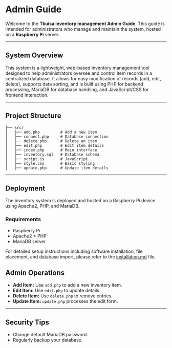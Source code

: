 # Admin Guide

Welcome to the **Tkuisa inventory management Admin Guide**. This guide is intended for administrators who manage and maintain the system, hosted on a **Raspberry Pi** server.

---

## System Overview

This system is a lightweight, web-based inventory management tool designed to help administrators oversee and control item records in a centralized database. It allows for easy modification of records (add, edit, delete), supports data sorting, and is built using PHP for backend processing, MariaDB for database handling, and JavaScript/CSS for frontend interaction.

---

## Project Structure

```
├── src/
│   ├── add.php         # Add a new item
│   ├── connect.php     # Database connection
│   ├── delete.php      # Delete an item
│   ├── edit.php        # Edit item details
│   ├── index.php       # Main interface
│   ├── inventory.sql   # Database schema
│   ├── script.js       # JavaScript 
│   ├── style.css       # Basic styling
│   ├── update.php      # Update item details
```

---

## Deployment 
The inventory system is deployed and hosted on a Raspberry Pi device using Apache2, PHP, and MariaDB.

### Requirements

* Raspberry Pi 
* Apache2 + PHP
* MariaDB server

For detailed setup instructions including software installation, file placement, and database import, please refer to the [installation.md](./installation.md) file.

## Admin Operations

* **Add Item:** Use `add.php` to add a new inventory item.
* **Edit Item:** Use `edit.php` to update details.
* **Delete Item:** Use `delete.php` to remove entries.
* **Update Item:** `update.php` processes the edit form.

---

## Security Tips

* Change default MariaDB password.
* Regularly backup your database.
